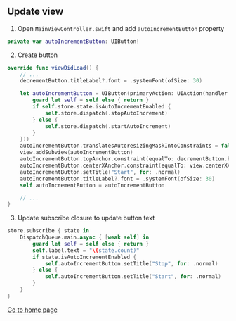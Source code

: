 ## Update view

1. Open `MainViewController.swift` and add `autoIncrementButton` property
```swift
private var autoIncrementButton: UIButton!
```
2. Create button
```swift
override func viewDidLoad() {
    // ...
    decrementButton.titleLabel?.font = .systemFont(ofSize: 30)

    let autoIncrementButton = UIButton(primaryAction: UIAction(handler: { [weak self] _ in
        guard let self = self else { return }
        if self.store.state.isAutoIncrementEnabled {
            self.store.dispatch(.stopAutoIncrement)
        } else {
            self.store.dispatch(.startAutoIncrement)
        }
    }))
    autoIncrementButton.translatesAutoresizingMaskIntoConstraints = false
    view.addSubview(autoIncrementButton)
    autoIncrementButton.topAnchor.constraint(equalTo: decrementButton.bottomAnchor, constant: 20).isActive = true
    autoIncrementButton.centerXAnchor.constraint(equalTo: view.centerXAnchor).isActive = true
    autoIncrementButton.setTitle("Start", for: .normal)
    autoIncrementButton.titleLabel?.font = .systemFont(ofSize: 30)
    self.autoIncrementButton = autoIncrementButton

    // ...
}
```
3. Update subscribe closure to update button text
```swift
store.subscribe { state in
    DispatchQueue.main.async { [weak self] in
        guard let self = self else { return }
        self.label.text = "\(state.count)"
        if state.isAutoIncrementEnabled {
            self.autoIncrementButton.setTitle("Stop", for: .normal)
        } else {
            self.autoIncrementButton.setTitle("Start", for: .normal)
        }
    }
}
```

[Go to home page](https://github.com/cooler333/Highway)
